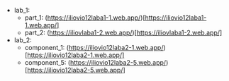 - lab_1:
  - part_1: (https://iliovio12laba1-1.web.app/)[https://iliovio12laba1-1.web.app/]
  - part_2: (https://iliovlaba1-2.web.app/)[https://iliovlaba1-2.web.app/]
- lab_2:
  - component_1: (https://iliovio12laba2-1.web.app/)[https://iliovio12laba2-1.web.app/]
  - component_5: (https://iliovio12laba2-5.web.app/)[https://iliovio12laba2-5.web.app/]
